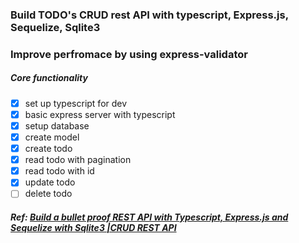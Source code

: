 ### Build TODO's CRUD rest API with typescript, Express.js, Sequelize, Sqlite3
### Improve perfromace by using express-validator

##### Core functionality

- [x] set up typescript for dev
- [x] basic express server with typescript
- [x] setup database
- [x] create model
- [x] create todo
- [x] read todo with pagination
- [x] read todo with id
- [x] update todo
- [ ] delete todo

##### Ref: [Build a bullet proof REST API with Typescript, Express.js and Sequelize with Sqlite3 |CRUD REST API](https://www.youtube.com/watch?v=yFgrSJGNj0E&list=PLYHXTr4kGJjEGnww4pGca4QY7aKBZ6L-I)
